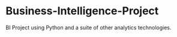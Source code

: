 # Business-Intelligence-Project
BI Project using Python and a suite of other analytics technologies.
